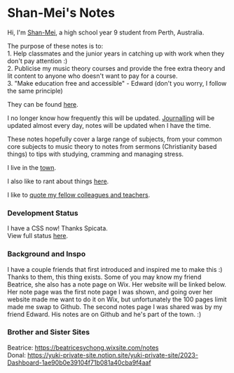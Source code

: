 ---
---
<head>
  <title>
    Shan-Mei's Notes!
  </title>
    <link href="assets/css/style.css" rel="stylesheet" type="text/css">
</head>
<body>
  <h1>Shan-Mei's Notes</h1>
  <p>Hi, I'm <a href="https://shan-mei.github.io/shanmeis-notes/about-me.html">Shan-Mei</a>, a high school year 9 student from Perth, Australia.</p>
  <p>The purpose of these notes is to:<br>1. Help classmates and the junior years in catching up with work when they don't pay attention :)<br>2. Publicise my music theory courses and provide the free extra theory and lit content to anyone who doesn't want to pay for a course.<br>3. "Make education free and accessible" - Edward (don't you worry, I follow the same principle)</p>
  <p>They can be found <a href="https://shan-mei.github.io/shanmeis-notes/notes.html">here</a>.</p>
  <p>I no longer know how frequently this will be updated. <a href="https://shan-mei.github.io/shanmeis-notes/journalling.html">Journalling</a> will be updated almost every day, notes will be updated when I have the time.</p>
  <p>These notes hopefully cover a large range of subjects, from your common core subjects to music theory to notes from sermons (Christianity based things) to tips with studying, cramming and managing stress.</p>
  <p>I live in the <a href="https://shan-mei.github.io/shanmeis-notes/ranting/the-town.html">town</a>.</p>
  <p>I also like to rant about things <a href="https://shan-mei.github.io/shanmeis-notes/ranting.html">here</a>.</p>
  <p>I like to <a href="https://shan-mei.github.io/shanmeis-notes/ranting/quotes.html">quote my fellow colleagues and teachers</a>.</p>

  <h3>Development Status</h3>
  <p>I have a CSS now! Thanks Spicata.<br>View full status <a href="https://shan-mei.github.io/shanmeis-notes/dev-stat.html">here</a>.</p>

  <h3>
    Background and Inspo
  </h3>
  <p>
    I have a couple friends that first introduced and inspired me to make this :) Thanks to them, this thing exists. Some of you may know my friend Beatrice, she also has a note page on Wix. Her website will be linked below. Her note page was the first note page I was shown, and going over her website made me want to do it on Wix, but unfortunately the 100 pages limit made me swap to Github. The second notes page I was shared was by my friend Edward. His notes are on Github and he's part of the town. :)
  </p>

  <h3>
    Brother and Sister Sites
  </h3>
  <p>Beatrice: <a href="https://beatricesychong.wixsite.com/notes">https://beatricesychong.wixsite.com/notes</a><br>Donal: <a href="https://yuki-private-site.notion.site/yuki-private-site/2023-Dashboard-1ae90b0e39104f71b081a40cba9f4aaf">https://yuki-private-site.notion.site/yuki-private-site/2023-Dashboard-1ae90b0e39104f71b081a40cba9f4aaf</a></p>
</body>
